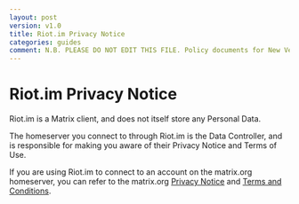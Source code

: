 ```yaml
---
layout: post
version: v1.0
title: Riot.im Privacy Notice
categories: guides
comment: N.B. PLEASE DO NOT EDIT THIS FILE. Policy documents for New Vector are canonically represented in https://github.com/vector-im/policies. Thanks!
---
```

<link href="/docs/css/faq.css" type="text/css" rel="stylesheet" />

# Riot.im Privacy Notice

Riot.im is a Matrix client, and does not itself store any Personal Data.

The homeserver you connect to through Riot.im is the Data Controller, and is
responsible for making you aware of their Privacy Notice and Terms of Use.

If you are using Riot.im to connect to an account on the matrix.org homeserver,
you can refer to the matrix.org [Privacy
Notice](https://matrix.org/docs/guides/privacy_notice.html) and 
[Terms and
Conditions](https://matrix.org/docs/guides/terms_and_conditions.html).
